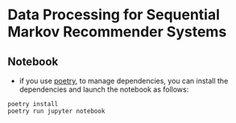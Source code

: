 # Data Processing for Sequential Markov Recommender Systems

## Notebook
- if you use [poetry](https://python-poetry.org/), to manage dependencies, you can install the dependencies and launch the notebook as follows:
```shell
poetry install
poetry run jupyter notebook
```
